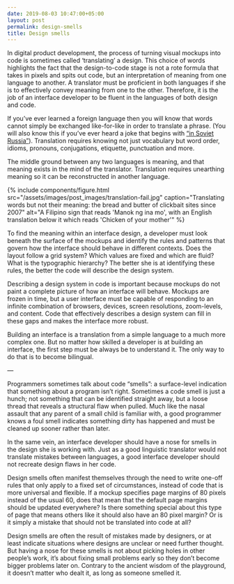 ```yaml
---
date: 2019-08-03 10:47:00+05:00
layout: post
permalink: design-smells
title: Design smells
---
```


In digital product development, the process of turning visual mockups into code is sometimes called ‘translating’ a design. This choice of words highlights the fact that the design-to-code stage is not a rote formula that takes in pixels and spits out code, but an interpretation of meaning from one language to another. A translator must be proficient in both languages if she is to effectively convey meaning from one to the other. Therefore, it is the job of an interface developer to be fluent in the languages of both design and code.

If you’ve ever learned a foreign language then you will know that words cannot simply be exchanged like-for-like in order to translate a phrase. (You will also know this if you’ve ever heard a joke that begins with [“in Soviet Russia”](https://en.wikipedia.org/wiki/Russian_reversal)). Translation requires knowing not just vocabulary but word order, idioms, pronouns, conjugations, etiquette, punctuation and more.

The middle ground between any two languages is meaning, and that meaning exists in the mind of the translator. Translation requires unearthing meaning so it can be reconstructed in another language.

{% include components/figure.html src="/assets/images/post_images/translation-fail.jpg" caption="Translating words but not their meaning: the bread and butter of clickbait sites since 2007" alt="A Filipino sign that reads 'Manok ng ina mo', with an English translation below it which reads 'Chicken of your mother'" %}

To find the meaning within an interface design, a developer must look beneath the surface of the mockups and identify the rules and patterns that govern how the interface should behave in different contexts. Does the layout follow a grid system? Which values are fixed and which are fluid? What is the typographic hierarchy? The better she is at identifying these rules, the better the code will describe the design system.

Describing a design system in code is important because mockups do not paint a complete picture of how an interface will behave. Mockups are frozen in time, but a user interface must be capable of responding to an infinite combination of browsers, devices, screen resolutions, zoom-levels, and content. Code that effectively describes a design system can fill in these gaps and makes the interface more robust.

Building an interface is a translation from a simple language to a much more complex one. But no matter how skilled a developer is at building an interface, the first step must be always be to understand it. The only way to do that is to become bilingual.

—

Programmers sometimes talk about code “smells”: a surface-level indication that something about a program isn’t right. Sometimes a code smell is just a hunch; not something that can be identified straight away, but a loose thread that reveals a structural flaw when pulled. Much like the nasal assault that any parent of a small child is familiar with, a good programmer knows a foul smell indicates something dirty has happened and must be cleaned up sooner rather than later.

In the same vein, an interface developer should have a nose for smells in the design she is working with. Just as a good linguistic translator would not translate mistakes between languages, a good interface developer should not recreate design flaws in her code.

Design smells often manifest themselves through the need to write one-off rules that only apply to a fixed set of circumstances, instead of code that is more universal and flexible. If a mockup specifies page margins of 80 pixels instead of the usual 60, does that mean that the default page margins should be updated everywhere? Is there something special about this type of page that means others like it should also have an 80 pixel margin? Or is it simply a mistake that should not be translated into code at all?

Design smells are often the result of mistakes made by designers, or at least indicate situations where designs are unclear or need further thought. But having a nose for these smells is not about picking holes in other people’s work, it’s about fixing small problems early so they don’t become bigger problems later on. Contrary to the ancient wisdom of the playground, it doesn’t matter who dealt it, as long as someone smelled it.
